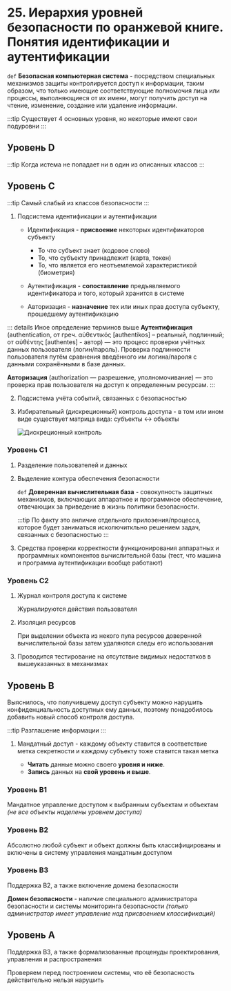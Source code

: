 # 25. Иерархия уровней безопасности по оранжевой книге. Понятия идентификации и аутентификации

`def` **Безопасная компьютерная система** - посредством специальных механизмов защиты контролируется доступ к информации, таким образом, что только имеющие соответствующие полномочия лица или процессы, выполняющиеся от их имени, могут получить доступ на чтение, изменение, создание или удаление информации.

:::tip
Существует 4 основных уровня, но некоторые имеют свои подуровни
:::

## Уровень D

:::tip
Когда истема не попадает ни в один из описанных классов
:::

## Уровень C

:::tip
Самый слабый из классов безопасности
:::

1. Подсистема идентификации и аутентификации

    - Идентификация - **присвоение** некоторых идентификаторов субъекту

        - То что субъект знает (кодовое слово)
        - То, что субъекту принадлежит (карта, токен)
        - То, что является его неотъемлемой характеристикой (биометрия)

    - Аутентификация - **сопоставление** предъявляемого идентификатора и того, который хранится в системе
    - Авторизация - **назначение** тех или иных прав доступа субъекту, прошедшему аутентификацию

::: details Иное определение терминов выше
**Аутентификация** (authentication, от греч. αὐθεντικός [authentikos] – реальный, подлинный; от αὐθέντης [authentes] - автор) — это процесс проверки учётных данных пользователя (логин/пароль). Проверка подлинности пользователя путём сравнения введённого им логина/пароля с данными сохранёнными в базе данных.

**Авторизация** (authorization — разрешение, уполномочивание) — это проверка прав пользователя на доступ к определенным ресурсам.
:::

2. Подсистема учёта событий, связанных с безопасностью

3. Избирательный (дискреционный) контроль доступа - в том или ином виде существует матрица вида: субъекты <-> объекты
  
    ![Дискреционный контроль](../../../images/control.jpg)

### Уровень C1

1. Разделение пользователей и данных
2. Выделение контура обеспечения безопасности

    `def` **Доверенная вычислительная база** - совокупность защитных механизмов, включающих аппаратное и программное обеспечение, отвечающих за приведение в жизнь политики безопасности.

    :::tip
    По факту это анличие отдельного прилоэения/процесса, которое будет заниматься исколючиткльно решением задач, связанных с безопасностью
    :::

3. Средства проверки корректности функционирования аппаратных и программных компонентов вычислительной базы (тест, что машина и программа аутентификации вообще работают)

### Уровень C2

1. Журнал контроля доступа к системе

    Журналируются действия пользователя

2. Изоляция ресурсов

    При выделении объекта из некого пула ресурсов доверенной вычислительной базы затем удаляются следы его использования

3. Проводится тестирование на отсутствие видимых недостатков в вышеуказанных в механизмах

## Уровень B

Выяснилось, что получившему доступ субъекту можно нарушить конфиденциальность доступных ему данных, поэтому понадобилось добавить новый способ контроля доступа.

:::tip
Разглашение информации
:::

1. Мандатный доступ - каждому объекту ставится в соответствие метка секретности и каждому субъекту тоже ставится такая метка

    - **Читать** данные можно своего **уровня и ниже**.
    - **Запись** данных на **свой уровень и выше**.

### Уровень B1

Мандатное управление доступом к выбранным субъектам и объектам _(не все объекты наделены уровнем доступа)_

### Уровень B2

Абсолютно любой субъект и объект должны быть классифицированы и включены в систему управления мандатным доступом

### Уровень B3

Поддержка B2, а также включение домена безопасности

**Домен безопасности** - наличие специального администратора безопасности и системы мониторинга безопасности _(только администратор имеет управление над присвоением классификаций)_

## Уровень A

Поддержка B3, а также формализованные проценуды проектирования, управления и распространения

Проверяем перед построением системы, что её безопасность действительно нельзя нарушить


